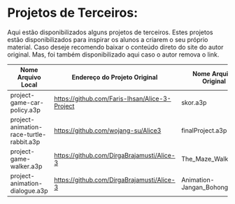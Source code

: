 # Projetos de Terceiros:

Aqui estão disponibilizados alguns projetos de terceiros. Estes projetos estão disponibilizados para inspirar os alunos a criarem o seu próprio material. 
Caso deseje recomendo baixar o conteúdo direto do site do autor original. Mas, foi também disponibilizado aqui caso o autor remova o link.

| Nome Arquivo Local                        | Endereço do Projeto Original                   | Nome Arquivo Original       | Imagem                                                         |
|-------------------------------------------|------------------------------------------------|-----------------------------|----------------------------------------------------------------|
| project-game-car-policy.a3p		        | https://github.com/Faris-Ihsan/Alice-3-Project | skor.a3p                    | ![](../../../../img/unidade1/secao2/game-car.png)              |
| project-animation-race-turtle-rabbit.a3p  | https://github.com/wojang-su/Alice3            | finalProject.a3p            | ![](../../../../img/unidade1/secao2/animation-race-turtle.png) |
| project-game-walker.a3p		            | https://github.com/DirgaBrajamusti/Alice-3     | The_Maze_Walker.a3p         | ![](../../../../img/unidade1/secao2/game-walker.png)           |
| project-animation-dialogue.a3p            | https://github.com/DirgaBrajamusti/Alice-3     | Animation-Jangan_Bohong.a3p | ![](../../../../img/unidade1/secao2/animation-dialogue.png)    |
